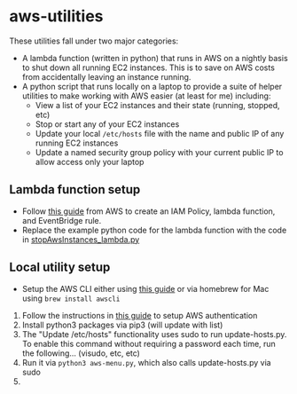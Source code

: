 # aws-utilities
These utilities fall under two major categories:
- A lambda function (written in python) that runs in AWS on a nightly basis to shut down all running EC2 instances. This is to save on AWS costs from accidentally leaving an instance running.
- A python script that runs locally on a laptop to provide a suite of helper utilities to make working with AWS easier (at least for me) including:
    - View a list of your EC2 instances and their state (running, stopped, etc)
    - Stop or start any of your EC2 instances
    - Update your local `/etc/hosts` file with the name and public IP of any running EC2 instances
    - Update a named security group policy with your current public IP to allow access only your laptop

## Lambda function setup
- Follow [this guide](https://aws.amazon.com/premiumsupport/knowledge-center/start-stop-lambda-eventbridge/) from AWS to create an IAM Policy, lambda function, and EventBridge rule. 
- Replace the example python code for the lambda function with the code in [stopAwsInstances_lambda.py](stopAwsInstances_lambda.py)

## Local utility setup
- Setup the AWS CLI either using [this guide](https://docs.aws.amazon.com/cli/latest/userguide/getting-started-install.html) or via homebrew for Mac using `brew install awscli`
1. Follow the instructions in [this guide](https://docs.aws.amazon.com/cli/latest/userguide/getting-started-prereqs.html) to setup AWS authentication 
2. Install python3 packages via pip3 (will update with list)
3. The "Update /etc/hosts" functionality uses sudo to run update-hosts.py. To enable this command without requiring a password each time, run the following... (visudo, etc, etc)
4. Run it via `python3 aws-menu.py`, which also calls update-hosts.py via sudo 
5.
